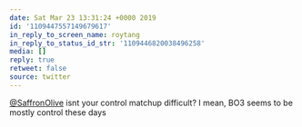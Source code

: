 ```yaml
---
date: Sat Mar 23 13:31:24 +0000 2019
id: '1109447557149679617'
in_reply_to_screen_name: roytang
in_reply_to_status_id_str: '1109446820038496258'
media: []
reply: true
retweet: false
source: twitter
---
```


[@SaffronOlive](https://twitter.com/SaffronOlive/) isnt your control matchup difficult? I mean, BO3 seems to be mostly control these days